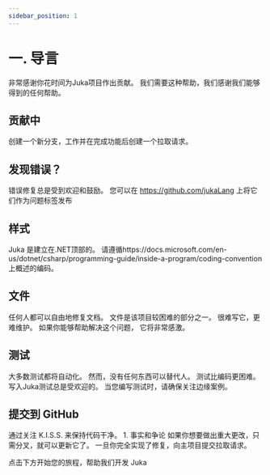 ```yaml
---
sidebar_position: 1
---
```


# 一. 导言

非常感谢你花时间为Juka项目作出贡献。 我们需要这种帮助，我们感谢我们能够得到的任何帮助。


## 贡献中
创建一个新分支，工作并在完成功能后创建一个拉取请求。


## 发现错误？
错误修复总是受到欢迎和鼓励。 您可以在 https://github.com/jukaLang 上将它们作为问题标签发布


## 样式
Juka 是建立在.NET顶部的。 请遵循https://docs.microsoft.com/en-us/dotnet/csharp/programming-guide/inside-a-program/coding-convention上概述的编码。


## 文件
任何人都可以自由地修复文档。 文件是该项目较困难的部分之一。 很难写它，更难维护。 如果你能够帮助解决这个问题， 它将非常感激。

## 测试
大多数测试都将自动化。 然而，没有任何东西可以替代人。 测试比编码更困难。 写入Juka测试总是受欢迎的。 当您编写测试时，请确保关注边缘案例。

## 提交到 GitHub
通过关注 K.I.S.S. 来保持代码干净。 1. 事实和争论 如果你想要做出重大更改，只需分叉，就可以更新它了。 一旦你完全实现了修复，向主项目提交拉取请求。


点击下方开始您的旅程，帮助我们开发 Juka